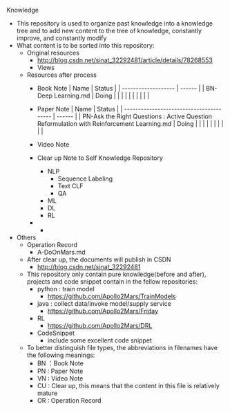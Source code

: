 Knowledge

- This repository is used to organize past knowledge into a knowledge tree and to add new content to the tree of knowledge, constantly improve, and constantly modify
- What content is to be sorted into this repository:
  - Original resources
    - http://blog.csdn.net/sinat_32292481/article/details/78268553
    - Views
  - Resources after process
    - Book Note 
      | Name                | Status |
      | ------------------- | ------ |
      | BN-Deep Learning.md | Doing  |
      |                     |        |
      |                     |        |
      |                     |        |  
            
    - Paper Note
      | Name                                     | Status |
      | ---------------------------------------- | ------ |
      | PN-Ask the Right Questions : Active Question Reformulation with Reinforcement Learning.md | Doing  |
      |                                          |        |
      |                                          |        |
      |                                          |        |  
            
    - Video Note
    - Clear up Note to Self Knowledge Repository
      - NLP
        - Sequence Labeling
        - Text CLF
        - QA
      - ML
      - DL
      - RL
    - - 
- Others
  - Operation Record
    - A-DoOnMars.md
  - After clear up, the documents will publish in CSDN
    - http://blog.csdn.net/sinat_32292481
  - This repository only contain pure knowledge(before and after), projects and code snippet contain in the fellow repositories: 
    - python : train model
      - https://github.com/Apollo2Mars/TrainModels
    - java : collect data/invoke model/supply service 
      - https://github.com/Apollo2Mars/Friday
    - RL
      - https://github.com/Apollo2Mars/DRL
    - CodeSnippet
      - include some excellent code snippet
  - To better distinguish file types, the abbreviations in filenames have the following meanings:
    - BN ：Book Note
    - PN : Paper Note
    - VN : Video Note
    - CU : Clear up, this means that the content in this file is relatively mature
    - OR : Operation Record
